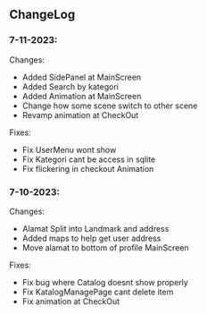 ## ChangeLog

### 7-11-2023:

Changes:

- Added SidePanel at MainScreen
- Added Search by kategori
- Added Animation at MainScreen
- Change how some scene switch to other scene
- Revamp animation at CheckOut

Fixes:

- Fix UserMenu wont show
- Fix Kategori cant be access in sqlite
- Fix flickering in checkout Animation

### 7-10-2023:

Changes:

- Alamat Split into Landmark and address
- Added maps to help get user address
- Move alamat to bottom of profile MainScreen

Fixes:

- Fix bug where Catalog doesnt show properly
- Fix KatalogManagePage cant delete item
- Fix animation at CheckOut

